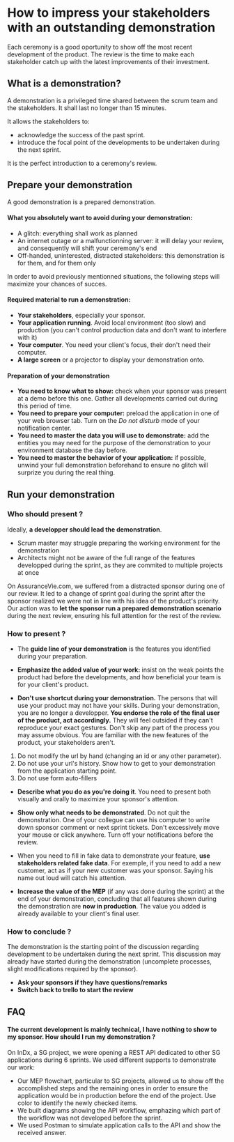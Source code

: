 # How to impress your stakeholders with an outstanding demonstration

Each ceremony is a good oportunity to show off the most recent development of the product. The review is the time to make each stakeholder catch up with the latest improvements of their investment.

## What is a demonstration?

A demonstration is a privileged time shared between the scrum team and the stakeholders. It shall last no longer than 15 minutes.

It allows the stakeholders to:
* acknowledge the success of the past sprint.
* introduce the focal point of the developments to be undertaken during the next sprint. 

It is the perfect introduction to a ceremony's review.

## Prepare your demonstration

A good demonstration is a prepared demonstration.

#### What you absolutely want to avoid during your demonstration:
* A glitch: everything shall work as planned
* An internet outage or a malfunctionning server: it will delay your review, and consequently will shift your ceremony's end
* Off-handed, uninterested, distracted stakeholders: this demonstration is for them, and for them only

In order to avoid previously mentionned situations, the following steps will maximize your chances of succes.

#### Required material to run a demonstration:
* **Your stakeholders**, especially your sponsor.
* **Your application running**. Avoid local environment (too slow) and production (you can't control production data and don't want to interfere with it)
* **Your computer**. You need your client's focus, their don't need their computer.
* **A large screen** or a projector to display your demonstration onto.

#### Preparation of your demonstration
* **You need to know what to show:** check when your sponsor was present at a demo before this one. Gather all developments carried out during this period of time.
* **You need to prepare your computer:** preload the application in one of your web browser tab. Turn on the *Do not disturb* mode of your notification center.
* **You need to master the data you will use to demonstrate:** add the entities you may need for the purpose of the demonstration to your environment database the day before.
* **You need to master the behavior of your application:** if possible, unwind your full demonstration beforehand to ensure no glitch will surprize you during the real thing.

## Run your demonstration

### Who should present ?

Ideally, **a developper should lead the demonstration**.
* Scrum master may struggle preparing the working environment for the demonstration
* Architects might not be aware of the full range of the features developped during the sprint, as they are commited to multiple projects at once

On AssuranceVie.com, we suffered from a distracted sponsor during one of our review. It led to a change of sprint goal during the sprint after the sponsor realized we were not in line with his idea of the product's priority.
Our action was to **let the sponsor run a prepared demonstration scenario** during the next review, ensuring his full attention for the rest of the review.

### How to present ?

* The **guide line of your demonstration** is the features you identified during your preparation. 

* **Emphasize the added value of your work:** insist on the weak points the product had before the developments, and how beneficial your team is for your client's product.

* **Don't use shortcut during your demonstration.** The persons that will use your product may not have your skills. During your demonstration, you are no longer a developper. **You endorse the role of the final user of the product, act accordingly.**
They will feel outsided if they can't reproduce your exact gestures. Don't skip any part of the process you may assume obvious. You are familiar with the new features of the product, your stakeholders aren't.

1. Do not modify the url by hand (changing an id or any other parameter).
2. Do not use your url's history. Show how to get to your demonstration from the application starting point.
3. Do not use form auto-fillers

* **Describe what you do as you're doing it**. You need to present both visually and orally to maximize your sponsor's attention.

* **Show only what needs to be demonstrated**. Do not quit the demonstration. One of your collegue can use his computer to write down sponsor comment or next sprint tickets. Don't excessively move your mouse or click anywhere. Turn off your notifications before the review. 

* When you need to fill in fake data to demonstrate your feature, **use stakeholders related fake data**. For exemple, if you need to add a new customer, act as if your new customer was your sponsor. Saying his name out loud will catch his attention.

* **Increase the value of the MEP** (if any was done during the sprint) at the end of your demonstration, concluding that all features shown during the demonstration are **now in production**. The value you added is already available to your client's final user.

### How to conclude ?

The demonstration is the starting point of the discussion regarding development to be undertaken during the next sprint. This discussion may already have started during the demonstration (uncomplete processes, slight modifications required by the sponsor).

* **Ask your sponsors if they have questions/remarks**
* **Switch back to trello to start the review**

## FAQ

#### The current development is mainly technical, I have nothing to show to my sponsor. How should I run my demonstration ?

On InDx, a SG project, we were opening a REST API dedicated to other SG applications during 6 sprints. We used different supports to demonstrate our work:
* Our MEP flowchart, particular to SG projects, allowed us to show off the accomplished steps and the remaining ones in order to ensure the application would be in production before the end of the project. Use color to identify the newly checked items.
* We built diagrams showing the API workflow, emphazing which part of the workflow was not developed before the sprint.
* We used Postman to simulate application calls to the API and show the received answer.
